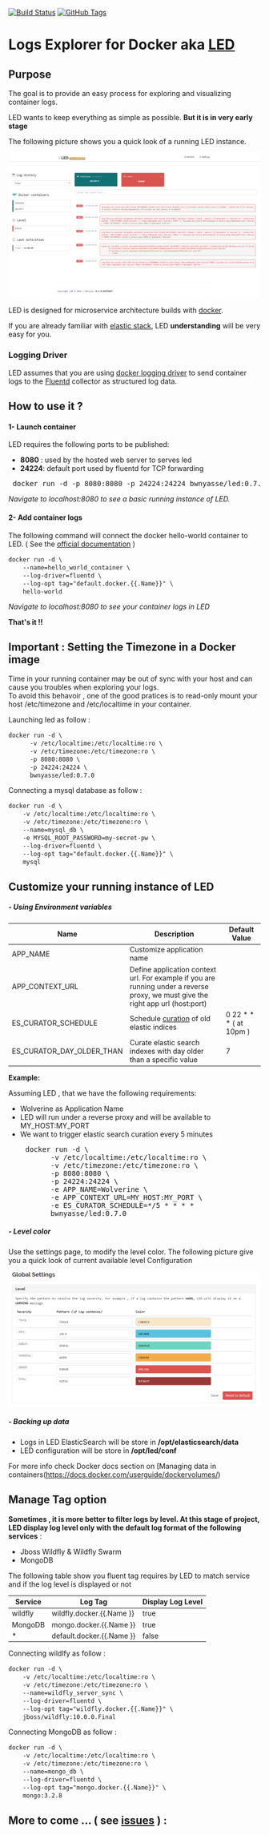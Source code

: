 [![Build Status](https://travis-ci.org/bwnyasse/led.svg?branch=master)](https://travis-ci.org/bwnyasse/led)
[![GitHub Tags](https://img.shields.io/github/tag/bwnyasse/led.svg)](https://github.com/bwnyasse/led)

# Logs Explorer for Docker aka  **[LED](https://hub.docker.com/r/bwnyasse/fluentd-led/)**

## Purpose

The goal is to provide an easy process for exploring and visualizing container logs.

LED wants to keep everything as simple as possible. **But it is in very early stage**

The following picture shows you a quick look of a running LED instance.

![](doc/current_v0.4.png?raw=true)

LED is designed for microservice architecture builds with [docker](https://www.docker.com/).

If you are already familiar with [elastic stack](https://www.elastic.co/fr/webinars/introduction-elk-stack),
LED **understanding** will be very easy for you.

### Logging Driver

LED assumes that you are using [docker logging driver](https://docs.docker.com/engine/admin/logging/fluentd/) to send container logs to the [Fluentd](http://www.fluentd.org/) collector as structured log data.


## How to use it ?

#### 1- Launch container

LED requires the following ports to be published:

 - **8080** : used by the hosted web server to serves led
 - **24224**: default port used by fluentd for TCP forwarding

<pre>
 docker run -d -p 8080:8080 -p 24224:24224 bwnyasse/led:0.7.0
</pre>

*Navigate to localhost:8080 to see a basic running instance of LED.*

#### 2- Add container logs

The following command will connect the docker hello-world container to LED.  ( See the [official documentation](https://docs.docker.com/engine/admin/logging/overview/#/fluentd-options)  )

    docker run -d \
        --name=hello_world_container \
        --log-driver=fluentd \
        --log-opt tag="default.docker.{{.Name}}" \
        hello-world

*Navigate to localhost:8080 to see your container logs in LED*

**That's it !!**


## Important : Setting the Timezone in a Docker image

Time in your running container may be out of sync with your host and can cause you troubles when exploring your logs.  
To avoid this behavoir , one of the good pratices is to read-only mount your host /etc/timezone and /etc/localtime in your container.

Launching led as follow :

    docker run -d \
          -v /etc/localtime:/etc/localtime:ro \
          -v /etc/timezone:/etc/timezone:ro \
          -p 8080:8080 \
          -p 24224:24224 \
          bwnyasse/led:0.7.0

Connecting a mysql database as follow :

    docker run -d \
        -v /etc/localtime:/etc/localtime:ro \
        -v /etc/timezone:/etc/timezone:ro \
        --name=mysql_db \
        -e MYSQL_ROOT_PASSWORD=my-secret-pw \
        --log-driver=fluentd \
        --log-opt tag="default.docker.{{.Name}}" \
        mysql

##  Customize your running instance of LED

##### - Using Environment variables

| Name                |        Description                  | Default Value             |
| --------------------|-------------------------------------|---------------------------|
| APP_NAME            |  Customize application name         |                           |
| APP_CONTEXT_URL     |  Define application context url. For example if you are running under a reverse proxy, we must give the right app url (host:port)   |                           |
| ES_CURATOR_SCHEDULE |  Schedule [curation](https://www.elastic.co/guide/en/elasticsearch/client/curator/current/about.html) of old elastic indices         | 0 22 \* \* \* ( at 10pm )|
| ES_CURATOR_DAY_OLDER_THAN |  Curate elastic search indexes with day older than a specific value         | 7 |

**Example:**

Assuming LED , that we have the following requirements:
- Wolverine as Application Name
- LED will run under a reverse proxy and will be available to MY_HOST:MY_PORT
- We want to trigger elastic search curation every 5 minutes

<pre>
    docker run -d \
          -v /etc/localtime:/etc/localtime:ro \
          -v /etc/timezone:/etc/timezone:ro \
          -p 8080:8080 \
          -p 24224:24224 \
          -e APP_NAME=Wolverine \
          -e APP_CONTEXT_URL=MY_HOST:MY_PORT \
          -e ES_CURATOR_SCHEDULE=*/5 * * * *
          bwnyasse/led:0.7.0
</pre>

##### - Level color

Use the settings page, to modify the level color. The following picture give you a quick look of current available level Configuration

![](doc/settings_1.png?raw=true)

##### - Backing up data

- Logs in LED ElasticSearch will be store in **/opt/elasticsearch/data**
- LED configuration will be store in **/opt/led/conf**

For more info check Docker docs section on [Managing data in containers(https://docs.docker.com/userguide/dockervolumes/)

##  Manage Tag option

**Sometimes , it is more better to filter logs by level. At this stage of project, LED display log level only with the default log format of the following services** :

  - Jboss Wildfly & Wildfly Swarm
  - MongoDB

The following table show you fluent tag requires by LED to match service and if the log level is displayed or not


| Service     |    Log Tag                    |  Display Log Level |
| ------------|-------------------------------|--------------------|
| wildfly     |    wildfly.docker.{{.Name }}  |      true          |
| MongoDB     |    mongo.docker.{{.Name }}    |      true          |
|   *         |    default.docker.{{.Name }}  |      false         |   

Connecting wildlfy as follow :

    docker run -d \
        -v /etc/localtime:/etc/localtime:ro \
        -v /etc/timezone:/etc/timezone:ro \
        --name=wildfly_server_sync \
        --log-driver=fluentd \
        --log-opt tag="wildfly.docker.{{.Name}}" \
        jboss/wildfly:10.0.0.Final

Connecting MongoDB as follow :

    docker run -d \
        -v /etc/localtime:/etc/localtime:ro \
        -v /etc/timezone:/etc/timezone:ro \
        --name=mongo_db \
        --log-driver=fluentd \
        --log-opt tag="mongo.docker.{{.Name}}" \
        mongo:3.2.8


## More to come ... ( see [issues](https://github.com/bwnyasse/led/issues) ) :
